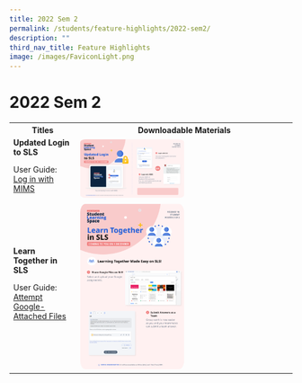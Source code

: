 ```yaml
---
title: 2022 Sem 2
permalink: /students/feature-highlights/2022-sem2/
description: ""
third_nav_title: Feature Highlights
image: /images/FaviconLight.png
---
```

<h1>2022 Sem 2</h1>
<style>
img {
border-radius: 5%;
width: 50%;
}
</style>
<table>
<tbody><tr>
<th style="text-align: center;">Titles</th>
<th style="text-align: center;">Downloadable Materials</th>
</tr>
<tr>
<td style="text-align: left;">
<strong>Updated Login to SLS</strong>
<p>User Guide:<br>
<a target="_blank" href="/login-troubleshooting/authentication/log-in-with-mims/">Log in with MIMS</a>
</p>
</td>
<td>
<a target="_blank" href="/files/Marcomms/Feature%20Highlights/R18%20(1%20of%202)%20Student%20MIMS.pdf">
<img style="width: 50%;" alt="Updated Login to SLS" src="/images/1Student/Marcomms/R18%20(1%20of%202)%20Student%20MIMS.png">
</a>
</td>
</tr>
<tr>
<td style="text-align: left;">
<strong>Learn Together in SLS</strong>
<p>User Guide:<br>
<a target="_blank" href="/student-user-guide/assign/attempt-google-attached-files/">Attempt Google-Attached Files</a>
</p>
</td>
<td>
<a target="_blank" href="/files/Marcomms/Feature%20Highlights/R18%20(2%20of%202)%20Student%20Learn%20Together.pdf">
<img style="width: 50%;" src="/images/1Student/Marcomms/R18%20(2%20of%202)%20Student%20Learn%20Together.png">
</a>
</td>
</tr>
</tbody></table>